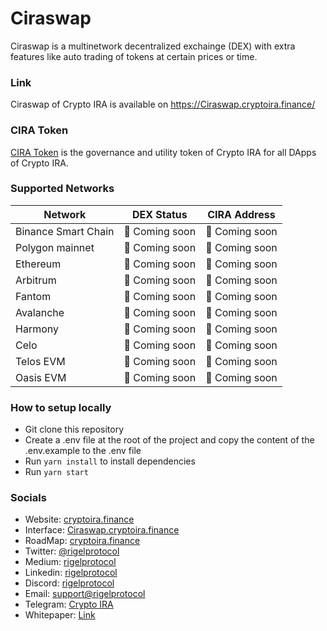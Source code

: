 # Ciraswap



Ciraswap is a multinetwork decentralized exchainge (DEX) with extra features like auto trading of tokens at certain prices or time.

### Link

Ciraswap of Crypto IRA is available on https://Ciraswap.cryptoira.finance/

### CIRA Token

[CIRA Token](https://coinmarketcap.com/currencies/cryptoira/) is the governance and utility token of Crypto IRA for all DApps of Crypto IRA.

### Supported Networks

| Network             | DEX Status                | CIRA Address                                                                                                            |
| ------------------- | ------------------------- | ---------------------------------------------------------------------------------------------------------------------- |
| Binance Smart Chain | :rocket: Coming soon      | :rocket: Coming soon                                                              
| Polygon mainnet     | :rocket: Coming soon      | :rocket: Coming soon                                                              
| Ethereum            | :rocket: Coming soon      |:rocket: Coming soon                                                              
| Arbitrum            | :rocket: Coming soon      | :rocket: Coming soon                                                                                                   |
| Fantom              | :rocket: Coming soon      | :rocket: Coming soon                                                                                                   |
| Avalanche           | :rocket: Coming soon      | :rocket: Coming soon                                                                                                   |
| Harmony             | :rocket: Coming soon      | :rocket: Coming soon                                                                                                   |
| Celo                | :rocket: Coming soon      | :rocket: Coming soon                                                                                                   |
| Telos EVM           | :rocket: Coming soon      | :rocket: Coming soon                                                                                                   |
| Oasis EVM           | :rocket: Coming soon      | :rocket: Coming soon                                                                                                   |

### How to setup locally

- Git clone this repository
- Create a .env file at the root of the project and copy the content of the .env.example to the .env file
- Run `yarn install` to install dependencies
- Run `yarn start`

### Socials

- Website: [cryptoira.finance](https://cryptoira.finance/)
- Interface: [Ciraswap.cryptoira.finance](https://Ciraswap.cryptoira.finance)
- RoadMap: [cryptoira.finance](https://cryptoira.finance/)
- Twitter: [@rigelprotocol](https://twitter.com/rigelprotocol)
- Medium: [rigelprotocol](https://medium.com/rigelprotocol)
- Linkedin: [rigelprotocol](https://www.linkedin.com/company/rigelprotocol)
- Discord: [rigelprotocol](https://discord.com/invite/j86NH95GDD)
- Email: [support@rigelprotocol](mailto:support@cryptoira.finance)
- Telegram: [Crypto IRA](https://www.t.me/rigelprotocol)
- Whitepaper: [Link](www.cryptoira.finance/whitepaper)

